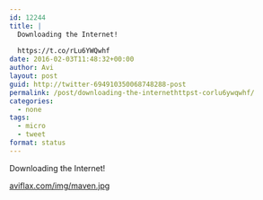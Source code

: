 ```yaml
---
id: 12244
title: |
  Downloading the Internet!
  
  https://t.co/rLu6YWQwhf
date: 2016-02-03T11:48:32+00:00
author: Avi
layout: post
guid: http://twitter-694910350068748288-post
permalink: /post/downloading-the-internethttpst-corlu6ywqwhf/
categories:
  - none
tags:
  - micro
  - tweet
format: status
---
```

Downloading the Internet!

[aviflax.com/img/maven.jpg](http://aviflax.com/img/maven.jpg)